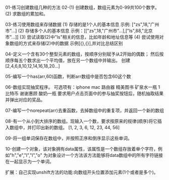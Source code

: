 01-练习创建数组几种的方法
02-(1) 创建数组，数组元素为0-99共100个数字。 
   (2) 求数组的累加和。

03-练习使用数组来存储数据
   (1) 存储的是1个人的基本信息  示例: ["zs",18,"广州市"...]
   (2) 存储多个人的基本信息     示例：[["zs",18,"广州市"...],["ls",88,"北京市"...]]
   (3) 尝试读取(2)中"ls"相关的信息，比如年龄和地址信息等
   (4) 尝试使用对象数组的方式来存储(2)中的数据 示例[{},{}],并对比总结区别

04-定义一个含有30个整型元素的数组，按顺序分别赋予从2开始的偶数；
   然后按顺序每五个数求出一个平均值，放在另一个数组中并输出。
   创建 [2,4,6,8,10,12,14,16,18,20...]

05-编写一个has(arr,60)函数，判断arr数组中是否包含60这个数

06-数组实现抽奖程序。
   可选项有：iphone mac 路由器 精美图书 矿泉水一瓶  1比特币  谢谢惠顾 酸奶一瓶
   要求用户点击页面中的参与抽奖按钮后，随机抽取结果并弹出对应的奖品。

07-编写一个norepeat(arr)去重函数，去掉数组中的重复项，并返回一个新的数组

08-有一个从小到大排序的数组。现输入一个数，要求按原来的规律(顺序)将它插入数组中，并打印出新的数组。
[1, 2, 3, 6, 12, 23, 44, 56]

09-将一组单词保存在数组中，并按照正序和倒序显示这些单词。

10-创建一个对象，该对象拥有data属性，该属性是一个数组存放着单个字符，例如"h","e","l","l","o"
   为对象设计一个方法该方法能够将data数组中的所有字符链接在一起显示为一个单词。

扩展：自己实现unshift方法的功能:向数组开头位置添加元素(1个或者是多个)。